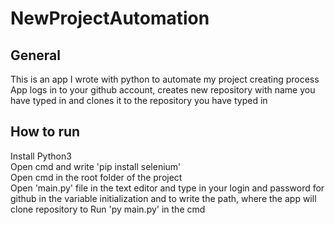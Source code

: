 # NewProjectAutomation
## General
This is an app I wrote with python to automate my project creating process<br/>
App logs in to your github account, creates new repository with name you have typed in and clones it to the repository you have typed in

## How to run
Install Python3 <br/>
Open cmd and write 'pip install selenium'<br/>
Open cmd in the root folder of the project<br/>
Open 'main.py' file in the text editor and type in your login and password for github in the variable initialization and to write the path, where the app will clone repository to
Run 'py main.py' in the cmd
